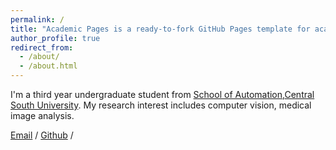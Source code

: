 ```yaml
---
permalink: /
title: "Academic Pages is a ready-to-fork GitHub Pages template for academic personal websites"
author_profile: true
redirect_from: 
  - /about/
  - /about.html
---
```


I'm a third year undergraduate student from [School of Automation](https://soa.csu.edu.cn/),[Central South University](https://www.csu.edu.cn/). My research interest includes computer vision, medical image analysis.


[Email](mailto:8207210902@csu.edu.cn) / [Github](https://github.com/fengtanghui1) / 
